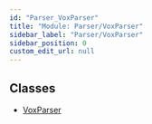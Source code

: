 ```yaml
---
id: "Parser_VoxParser"
title: "Module: Parser/VoxParser"
sidebar_label: "Parser/VoxParser"
sidebar_position: 0
custom_edit_url: null
---
```


## Classes

- [VoxParser](../classes/Parser_VoxParser.VoxParser.md)
